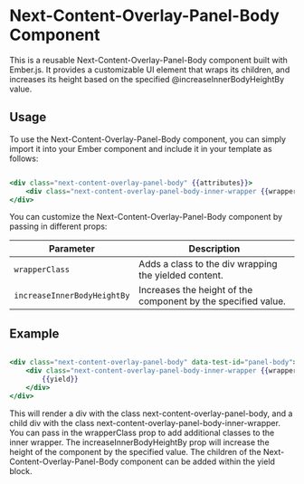 # Next-Content-Overlay-Panel-Body Component

This is a reusable Next-Content-Overlay-Panel-Body component built with Ember.js. It provides a customizable UI element that wraps its children, and increases its height based on the specified @increaseInnerBodyHeightBy value.

## Usage

To use the Next-Content-Overlay-Panel-Body component, you can simply import it into your Ember component and include it in your template as follows:

```hbs

<div class="next-content-overlay-panel-body" {{attributes}}>
    <div class="next-content-overlay-panel-body-inner-wrapper {{wrapperClass}}" {{increase-height-by increaseInnerBodyHeightBy}}>{{yield}}</div>
</div>

```

You can customize the Next-Content-Overlay-Panel-Body component by passing in different props:

| Parameter                 | Description                                                   |
|---------------------------|---------------------------------------------------------------|
| `wrapperClass`              | Adds a class to the div wrapping the yielded content.         |
| `increaseInnerBodyHeightBy` | Increases the height of the component by the specified value. |

## Example

```hbs

<div class="next-content-overlay-panel-body" data-test-id="panel-body">
    <div class="next-content-overlay-panel-body-inner-wrapper {{wrapperClass}}" {{increase-height-by increaseInnerBodyHeightBy}}>
        {{yield}}
    </div>
</div>


```

This will render a div with the class next-content-overlay-panel-body, and a child div with the class next-content-overlay-panel-body-inner-wrapper. You can pass in the wrapperClass prop to add additional classes to the inner wrapper. The increaseInnerBodyHeightBy prop will increase the height of the component by the specified value. The children of the Next-Content-Overlay-Panel-Body component can be added within the yield block.


